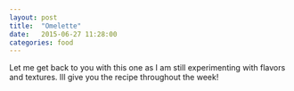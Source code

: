 ```yaml
---
layout: post
title:  "Omelette"
date:   2015-06-27 11:28:00
categories: food
---
```

Let me get back to you with this one as I am still experimenting with flavors and textures. Ill give you the recipe throughout the week! 